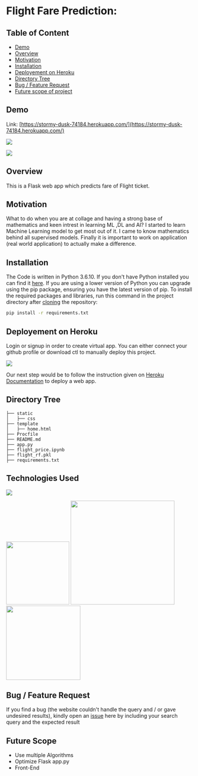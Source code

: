 # Flight Fare Prediction: 

## Table of Content
  * [Demo](#demo)
  * [Overview](#overview)
  * [Motivation](#motivation)
  * [Installation](#installation)
  * [Deployement on Heroku](#deployement-on-heroku)
  * [Directory Tree](#directory-tree)
  * [Bug / Feature Request](#bug---feature-request)
  * [Future scope of project](#future-scope)


## Demo
Link: [https://stormy-dusk-74184.herokuapp.com/](https://stormy-dusk-74184.herokuapp.com/)

[![](https://imgur.com/e22YlGi.png)](https://stormy-dusk-74184.herokuapp.com/)

[![](https://imgur.com/EdojYWe.png)](https://stormy-dusk-74184.herokuapp.com/)

## Overview
This is a Flask web app which predicts fare of Flight ticket.

## Motivation
What to do when you are at collage and having a strong base of mathematics and keen intrest in learning ML ,DL and AI? I started to learn Machine Learning model to get most out of it. I came to know mathematics behind all supervised models. Finally it is important to work on application (real world application) to actually make a difference.

## Installation
The Code is written in Python 3.6.10. If you don't have Python installed you can find it [here](https://www.python.org/downloads/). If you are using a lower version of Python you can upgrade using the pip package, ensuring you have the latest version of pip. To install the required packages and libraries, run this command in the project directory after [cloning](https://www.howtogeek.com/451360/how-to-clone-a-github-repository/) the repository:
```bash
pip install -r requirements.txt
```

## Deployement on Heroku
Login or signup in order to create virtual app. You can either connect your github profile or download ctl to manually deploy this project.

[![](https://i.imgur.com/dKmlpqX.png)](https://heroku.com)

Our next step would be to follow the instruction given on [Heroku Documentation](https://devcenter.heroku.com/articles/getting-started-with-python) to deploy a web app.

## Directory Tree 
```
├── static 
│   ├── css
├── template
│   ├── home.html
├── Procfile
├── README.md
├── app.py
├── flight_price.ipynb
├── flight_rf.pkl
├── requirements.txt
```

## Technologies Used

![](https://forthebadge.com/images/badges/made-with-python.svg)

[<img target="_blank" src="https://flask.palletsprojects.com/en/1.1.x/_images/flask-logo.png" width=170>](https://flask.palletsprojects.com/en/1.1.x/) [<img target="_blank" src="https://number1.co.za/wp-content/uploads/2017/10/gunicorn_logo-300x85.png" width=280>](https://gunicorn.org) [<img target="_blank" src="https://scikit-learn.org/stable/_static/scikit-learn-logo-small.png" width=200>](https://scikit-learn.org/stable/) 


## Bug / Feature Request

If you find a bug (the website couldn't handle the query and / or gave undesired results), kindly open an [issue](https://github.com/Shubhankar9934/Flight-Fare-Price-Prediction-/issues) here by including your search query and the expected result

## Future Scope

* Use multiple Algorithms
* Optimize Flask app.py
* Front-End 

